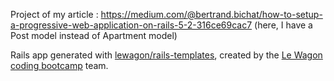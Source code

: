 Project of my article : https://medium.com/@bertrand.bichat/how-to-setup-a-progressive-web-application-on-rails-5-2-316ce69cac7 (here, I have a Post model instead of Apartment model)

Rails app generated with [lewagon/rails-templates](https://github.com/lewagon/rails-templates/tree/no-update), created by the [Le Wagon coding bootcamp](https://www.lewagon.com) team.
